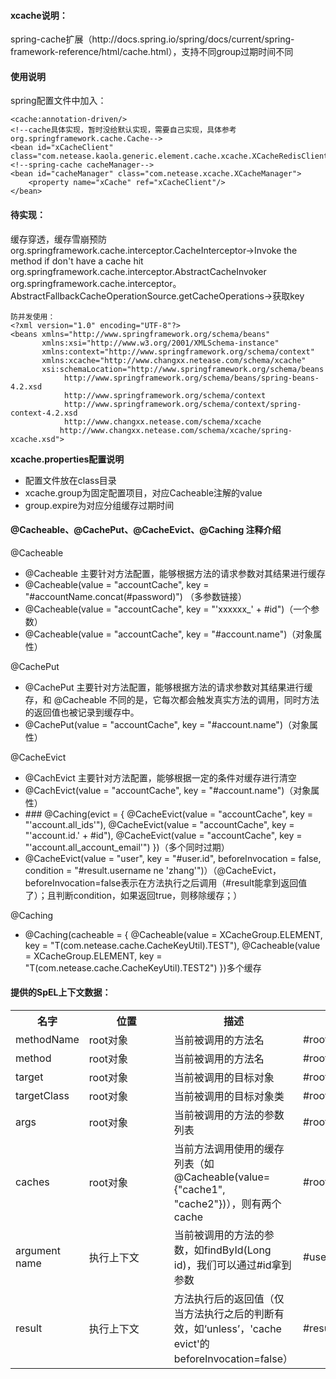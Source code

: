 <h4>xcache说明：</h4>
spring-cache扩展（http://docs.spring.io/spring/docs/current/spring-framework-reference/html/cache.html），支持不同group过期时间不同

<h4>使用说明</h4>
spring配置文件中加入：

    <cache:annotation-driven/>
    <!--cache具体实现，暂时没给默认实现，需要自己实现，具体参考org.springframework.cache.Cache-->
    <bean id="xCacheClient" class="com.netease.kaola.generic.element.cache.xcache.XCacheRedisClient"/>
    <!--spring-cache cacheManager-->
    <bean id="cacheManager" class="com.netease.xcache.XCacheManager">
        <property name="xCache" ref="xCacheClient"/>
    </bean>

<h4>待实现：</h4>
缓存穿透，缓存雪崩预防
org.springframework.cache.interceptor.CacheInterceptor->Invoke the method if don't have a cache hit
org.springframework.cache.interceptor.AbstractCacheInvoker
org.springframework.cache.interceptor。AbstractFallbackCacheOperationSource.getCacheOperations->获取key

    防并发使用：
    <?xml version="1.0" encoding="UTF-8"?>
    <beans xmlns="http://www.springframework.org/schema/beans"
           xmlns:xsi="http://www.w3.org/2001/XMLSchema-instance"
           xmlns:context="http://www.springframework.org/schema/context"
           xmlns:xcache="http://www.changxx.netease.com/schema/xcache"
           xsi:schemaLocation="http://www.springframework.org/schema/beans
                http://www.springframework.org/schema/beans/spring-beans-4.2.xsd
                http://www.springframework.org/schema/context
                http://www.springframework.org/schema/context/spring-context-4.2.xsd
                http://www.changxx.netease.com/schema/xcache
               http://www.changxx.netease.com/schema/xcache/spring-xcache.xsd">

<strong>xcache.properties配置说明</strong>
<ul>
    <li>配置文件放在class目录</li>
    <li>xcache.group为固定配置项目，对应Cacheable注解的value</li>
    <li>group.expire为对应分组缓存过期时间</li>
</ul>

<h4>@Cacheable、@CachePut、@CacheEvict、@Caching 注释介绍</h4>
@Cacheable
<ul>
    <li>@Cacheable 主要针对方法配置，能够根据方法的请求参数对其结果进行缓存</li>
    <li>@Cacheable(value = "accountCache", key = "#accountName.concat(#password)") （多参数链接）</li>
    <li>@Cacheable(value = "accountCache", key = "'xxxxxx_' + #id")（一个参数）</li>
    <li>@Cacheable(value = "accountCache", key = "#account.name")（对象属性）
</ul>
@CachePut
<ul>
    <li>@CachePut 主要针对方法配置，能够根据方法的请求参数对其结果进行缓存，和 @Cacheable 不同的是，它每次都会触发真实方法的调用，同时方法的返回值也被记录到缓存中。</li>
    <li>@CachePut(value = "accountCache", key = "#account.name")（对象属性）</li>
</ul>
@CacheEvict
<ul>
    <li>@CachEvict 主要针对方法配置，能够根据一定的条件对缓存进行清空</li>
    <li>@CachEvict(value = "accountCache", key = "#account.name")（对象属性）</li>
    <li>
        ### @Caching(evict = {
                @CacheEvict(value = "accountCache", key = "'account.all_ids'"),
                @CacheEvict(value = "accountCache", key = "'account.id.' + #id"),
                @CacheEvict(value = "accountCache", key = "'account.all_account_email'")
        })（多个同时过期）
    </li>
    <li>@CacheEvict(value = "user", key = "#user.id", beforeInvocation = false, condition = "#result.username ne 'zhang'")）（@CacheEvict， beforeInvocation=false表示在方法执行之后调用（#result能拿到返回值了）；且判断condition，如果返回true，则移除缓存；）</li>
</ul>
@Caching
<ul>
    <li>@Caching(cacheable = {
                    @Cacheable(value = XCacheGroup.ELEMENT, key = "T(com.netease.cache.CacheKeyUtil).TEST"),
                    @Cacheable(value = XCacheGroup.ELEMENT, key = "T(com.netease.cache.CacheKeyUtil).TEST2")
            })多个缓存
    </li>
</ul>

<h4>提供的SpEL上下文数据：</h4>
<table>
    <tr>
        <th>名字</th>
        <th style="min-width: 120px;">位置</th>
        <th>描述</th>
        <th>示例</th>
    </tr>
    <tr>
        <td>methodName</td>
        <td>root对象</td>
        <td>当前被调用的方法名</td>
        <td>#root.methodName</td>
    </tr>
    <tr>
        <td>method</td>
        <td>root对象</td>
        <td>当前被调用的方法名</td>
        <td>#root.method.name</td>
    </tr>
    <tr>
        <td>target</td>
        <td>root对象</td>
        <td>当前被调用的目标对象</td>
        <td>#root.target</td>
    </tr>
    <tr>
        <td>targetClass</td>
        <td>root对象</td>
        <td>当前被调用的目标对象类</td>
        <td>#root.targetClass</td>
    </tr>
    <tr>
        <td>args</td>
        <td>root对象</td>
        <td>当前被调用的方法的参数列表</td>
        <td>#root.args[0]</td>
    </tr>
    <tr>
        <td>caches</td>
        <td>root对象</td>
        <td>当前方法调用使用的缓存列表（如@Cacheable(value={"cache1", "cache2"})），则有两个cache</td>
        <td>#root.caches[0].name</td>
    </tr>
    <tr>
        <td>argument name</td>
        <td>执行上下文</td>
        <td>当前被调用的方法的参数，如findById(Long id)，我们可以通过#id拿到参数</td>
        <td>#user.id</td>
    </tr>
    <tr>
        <td>result</td>
        <td>执行上下文</td>
        <td>方法执行后的返回值（仅当方法执行之后的判断有效，如‘unless’，'cache evict'的beforeInvocation=false）</td>
        <td>#result</td>
    </tr>
</table>




